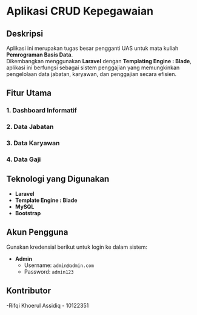 # **Aplikasi CRUD Kepegawaian**
## **Deskripsi**
Aplikasi ini merupakan tugas besar pengganti UAS untuk mata kuliah **Pemrograman Basis Data**.  
Dikembangkan menggunakan **Laravel** dengan **Templating Engine : Blade**, aplikasi ini berfungsi sebagai sistem penggajian yang memungkinkan pengelolaan data jabatan, karyawan, dan penggajian secara efisien.  
## **Fitur Utama**
### **1. Dashboard Informatif**
### **2. Data Jabatan**
### **3. Data Karyawan** 
### **4. Data Gaji**
## **Teknologi yang Digunakan**
- **Laravel** 
- **Template Engine : Blade** 
- **MySQL** 
- **Bootstrap** 
## Akun Pengguna
Gunakan kredensial berikut untuk login ke dalam sistem:
- **Admin**
  - Username: `admin@admin.com`
  - Password: `admin123`
## Kontributor
-Rifqi Khoerul Assidiq - 10122351
